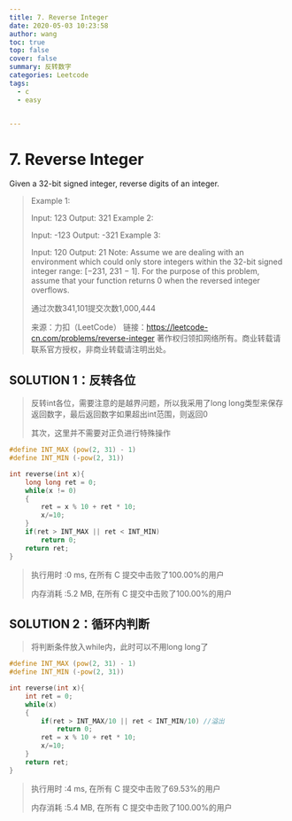 ```yaml
---
title: 7. Reverse Integer
date: 2020-05-03 10:23:58
author: wang
toc: true
top: false
cover: false
summary: 反转数字
categories: Leetcode
tags:
  - c
  - easy


---
```


# 7. Reverse Integer

Given a 32-bit signed integer, reverse digits of an integer.



> Example 1:
> 
>Input: 123
> Output: 321
>Example 2:
> 
> Input: -123
>Output: -321
> Example 3:
>
> Input: 120
> Output: 21
>Note:
> Assume we are dealing with an environment which could only store integers within the 32-bit signed integer range: [−231,  231 − 1]. For the purpose of this problem, assume that your function returns 0 when the reversed integer overflows.
> 
>通过次数341,101提交次数1,000,444
> 
>来源：力扣（LeetCode）
> 链接：https://leetcode-cn.com/problems/reverse-integer
> 著作权归领扣网络所有。商业转载请联系官方授权，非商业转载请注明出处。



## SOLUTION 1：反转各位

> 反转int各位，需要注意的是越界问题，所以我采用了long long类型来保存返回数字，最后返回数字如果超出int范围，则返回0
>
> 其次，这里并不需要对正负进行特殊操作

```c
#define INT_MAX (pow(2, 31) - 1)
#define INT_MIN (-pow(2, 31))

int reverse(int x){
    long long ret = 0;
    while(x != 0)
    {
        ret = x % 10 + ret * 10;
        x/=10;
    }
    if(ret > INT_MAX || ret < INT_MIN)
        return 0;
    return ret;
}
```

> 执行用时 :0 ms, 在所有 C 提交中击败了100.00%的用户
>
> 内存消耗 :5.2 MB, 在所有 C 提交中击败了100.00%的用户

## SOLUTION 2：循环内判断

> 将判断条件放入while内，此时可以不用long long了

```c
#define INT_MAX (pow(2, 31) - 1)
#define INT_MIN (-pow(2, 31))

int reverse(int x){
    int ret = 0;
    while(x)
    {
        if(ret > INT_MAX/10 || ret < INT_MIN/10) //溢出
            return 0;
        ret = x % 10 + ret * 10;
        x/=10;
    }
    return ret;
}
```

> 执行用时 :4 ms, 在所有 C 提交中击败了69.53%的用户
>
> 内存消耗 :5.4 MB, 在所有 C 提交中击败了100.00%的用户

